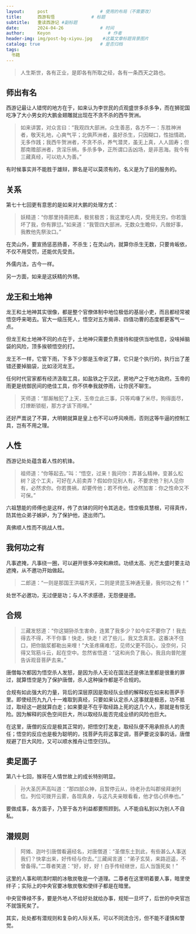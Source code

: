 ```yaml
---
layout:     post                    # 使用的布局（不需要改）
title:      西游有悟              # 标题 
subtitle:   重读西游记 #副标题
date:       2024-04-26              # 时间
author:     Keyon                      # 作者
header-img: img/post-bg-xiyou.jpg    #这篇文章标题背景图片
catalog: true                       # 是否归档
tags:
  书籍
---
```


> 人生斯世，各有正业，是即各有所取之经，各有一条西天之路也。

## 师出有名

西游记最让人错愕的地方在于，如来认为李世民的贞观盛世多杀多争，而在狮驼国吃净了大小男女的大鹏金翅雕就出现在不贪不杀的西牛贺洲。

> 如来讲罢，对众言曰：“我观四大部洲，众生善恶，各方不一：东胜神洲者，敬天礼地，心爽气平；北俱芦洲者，虽好杀生，只因糊口，性拙情疏，无多作践；我西牛贺洲者，不贪不杀，养气潜灵，虽无上真，人人固寿；但那南赡部洲者，贪淫乐祸，多杀多争，正所谓口舌凶场，是非恶海。我今有三藏真经，可以劝人为善。”

有时候事实并不能胜于雄辩，罪名是可以莫须有的，名义是为了目的服务的。

## 关系

第七十七回更有意思的是如来对大鹏的处理方式：

> 妖精道：“你那里持斋把素，极贫极苦；我这里吃人肉，受用无穷。你若饿坏了我，你有罪愆。”如来道：“我管四大部洲，无数众生瞻仰，凡做好事，我教他先祭汝口。”

在灵山外，要宣扬惩恶扬善，不杀生；在灵山内，就算你杀生无数，只要肯皈依，不仅不用受罚，还能优先受贡。

外儒内法，古今一样。

另一方面，如来是这妖精的外甥。

## 龙王和土地神

龙王和土地神其实很像，都是整个官僚体制中地位极低的基层小吏，而且都经常被悟空呼来喝去。官大一级压死人，悟空对五方揭谛、四值功曹的态度都更客气一点。

但龙王和土地神不同的点在于，土地神只需要负责接待和提供当地信息，没啥掉脑袋的风险，顶多挨顿悟空的打。

龙王不一样，它管下雨，下多下少那是玉帝说了算，它只是个执行的，执行出了差错还要掉脑袋，比如泾河龙王。

任何时代官家都有经济汲取工具，如盐铁之于汉武，房地产之于地方政府。玉帝的雨更是统御民间的绝佳工具，你不供奉我就停雨，让你民不聊生。

> 天师道：“那厮触犯了上天，玉帝立此三事，只等鸡嗛了米尽，狗得面尽，灯燎断锁梃，那方才该下雨哩。”

还好严嵩说了不算，大明朝就算是皇上也不可以呼风唤雨，否则这等牛逼的控制工具，岂有不用之理。

## 人性

西游记处处蕴含着人性的机锋。

> 祖师道：“你等起去。”叫：“悟空，过来！我问你：弄甚么精神，变甚么松树？这个工夫，可好在人前卖弄？假如你见别人有，不要求他？别人见你有，必然求你。你若畏祸，却要传他；若不传他，必然加害：你之性命又不可保。”

六祖慧能的师傅也是这样，传了衣钵的同时令其逃走。悟空极具慧根，可得真传，防其他众弟子嫉妒，为了保护他，逐出师门。

真佛顺人性而不挑战人性。

## 我何功之有

凡事遮掩，凡事绕一圈，可以避开很多冲突和麻烦。功绩太高、光芒太盛时要主动遮掩，从不邀功开始做起。

> 二郎道：“一则是那国王洪福齐天，二则是贤昆玉神通无量，我何功之有！”

处世不必邀功，无过便是功；与人不求感德，无怨便是德。

## 合规

> 三藏发怒道：“你这猢狲杀生害命，连累了我多少？如今实不要你了！我去得去不得，不干你事！快走，快走！迟了些儿，我又念真言。这番决不住口，把你脑浆都勒出来哩！”大圣疼痛难忍，见师父更不回心，没奈何，只得又驾筋斗云，起在空中。忽然省悟道：“这和尚负了我心，我且向普陀崖告诉观音菩萨去来。”

唐僧每次都因为悟空杀人发怒，是因为杀人无论在国法还是佛法里都是很重的罪过，就算悟空是为了保护唐僧，杀人这种操作都是不合规的。

合规有如此强大的力量，背后的深层原因是取经队业绩的解释权在如来和菩萨手里。即使经历九九八十一难取到真经，只要如来认定杀人这事就是极恶，功不抵过，取经这一趟就算白走；如来要是不在乎取经路上死的这几个人，那就是有惊无险。因为解释的灰色空间巨大，所以取经队能否完成业绩的风险也巨大。

在这里，唐僧的反应是极其正常的，把悟空打发走，取经队便不用承担杀人的责任；悟空的反应也是极为聪明的，找菩萨先将这事定调，菩萨要说没事的话，唐僧规避了巨大风险，又可以顺水推舟让悟空归队。

## 卖足面子

第八十七回，猴哥在人情世故上的成长特别明显。

> 孙大圣厉声高叫道：“那四部众神，且暂停云从，待老孙去叫郡侯拜谢列位。列位可拨开云雾，各现真身，与这凡夫亲眼看看，他才信心供奉也。”

要做成事，各方面子，乃至于各方利益都要照顾到。人不能自私到以为别人不自私。

## 潜规则

> 阿傩、迦叶引唐僧看遍经名，对唐僧道：“圣僧东土到此，有些甚么人事送我们？快拿出来，好传经与你去。”三藏闻言道：“弟子玄奘，来路迢遥，不曾备得。”二尊者笑道：“好，好，好！白手传经继世，后人当饿死矣！”

这里的人事和明清时期的冰敬炭敬是一个道理。二尊者在这里明着要人事，暗里使绊子；实际上的中央官要冰敬炭敬和使绊子都是在暗里。

中央官俸禄不多，要是外地人不给好处就给办事，规矩一旦坏了，后世的中央官岂不就饿死矣了。

其实，处处都有潜规则和复杂的人际关系，可以不同流合污，但不能不谨慎和警觉。